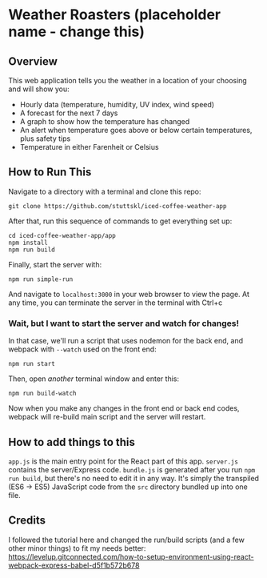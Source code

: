 # Weather Roasters (placeholder name - change this)

## Overview
This web application tells you the weather in a location of your choosing and will show you:
- Hourly data (temperature, humidity, UV index, wind speed)
- A forecast for the next 7 days 
- A graph to show how the temperature has changed 
- An alert when temperature goes above or below certain temperatures, plus safety tips
- Temperature in either Farenheit or Celsius 

## How to Run This
Navigate to a directory with a terminal and clone this repo:
```
git clone https://github.com/stuttskl/iced-coffee-weather-app
```

After that, run this sequence of commands to get everything set up:
```
cd iced-coffee-weather-app/app
npm install
npm run build
```

Finally, start the server with:
```
npm run simple-run
```
And navigate to `localhost:3000` in your web browser to view the page.
At any time, you can terminate the server in the terminal with Ctrl+c

### Wait, but I want to start the server and watch for changes!
In that case, we'll run a script that uses nodemon for the back end, and webpack with `--watch` used on the front end:

```
npm run start
```
Then, open *another* terminal window and enter this:
```
npm run build-watch
```
Now when you make any changes in the front end or back end codes, webpack will re-build main script and the server will restart.

## How to add things to this

`app.js` is the main entry point for the React part of this app.
`server.js` contains the server/Express code.
`bundle.js` is generated after you run `npm run build`, but there's no need to edit it in any way. It's simply the transpiled (ES6 -> ES5) JavaScript code from the `src` directory bundled up into one file.

## Credits
I followed the tutorial here and changed the run/build scripts (and a few other minor things) to fit my needs better:
https://levelup.gitconnected.com/how-to-setup-environment-using-react-webpack-express-babel-d5f1b572b678
